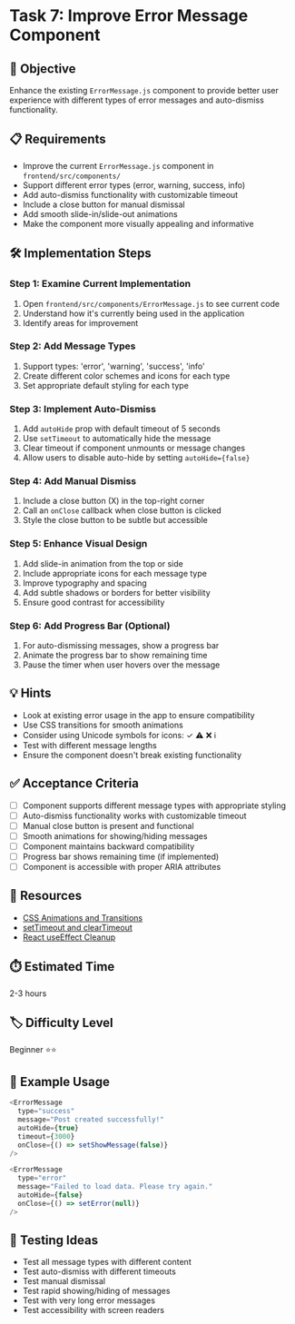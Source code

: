 # Task 7: Improve Error Message Component

## 🎯 Objective
Enhance the existing `ErrorMessage.js` component to provide better user experience with different types of error messages and auto-dismiss functionality.

## 📋 Requirements
- Improve the current `ErrorMessage.js` component in `frontend/src/components/`
- Support different error types (error, warning, success, info)
- Add auto-dismiss functionality with customizable timeout
- Include a close button for manual dismissal
- Add smooth slide-in/slide-out animations
- Make the component more visually appealing and informative

## 🛠️ Implementation Steps

### Step 1: Examine Current Implementation
1. Open `frontend/src/components/ErrorMessage.js` to see current code
2. Understand how it's currently being used in the application
3. Identify areas for improvement

### Step 2: Add Message Types
1. Support types: 'error', 'warning', 'success', 'info'
2. Create different color schemes and icons for each type
3. Set appropriate default styling for each type

### Step 3: Implement Auto-Dismiss
1. Add `autoHide` prop with default timeout of 5 seconds
2. Use `setTimeout` to automatically hide the message
3. Clear timeout if component unmounts or message changes
4. Allow users to disable auto-hide by setting `autoHide={false}`

### Step 4: Add Manual Dismiss
1. Include a close button (X) in the top-right corner
2. Call an `onClose` callback when close button is clicked
3. Style the close button to be subtle but accessible

### Step 5: Enhance Visual Design
1. Add slide-in animation from the top or side
2. Include appropriate icons for each message type
3. Improve typography and spacing
4. Add subtle shadows or borders for better visibility
5. Ensure good contrast for accessibility

### Step 6: Add Progress Bar (Optional)
1. For auto-dismissing messages, show a progress bar
2. Animate the progress bar to show remaining time
3. Pause the timer when user hovers over the message

## 💡 Hints
- Look at existing error usage in the app to ensure compatibility
- Use CSS transitions for smooth animations
- Consider using Unicode symbols for icons: ✓ ⚠️ ❌ ℹ️
- Test with different message lengths
- Ensure the component doesn't break existing functionality

## ✅ Acceptance Criteria
- [ ] Component supports different message types with appropriate styling
- [ ] Auto-dismiss functionality works with customizable timeout
- [ ] Manual close button is present and functional
- [ ] Smooth animations for showing/hiding messages
- [ ] Component maintains backward compatibility
- [ ] Progress bar shows remaining time (if implemented)
- [ ] Component is accessible with proper ARIA attributes

## 🔗 Resources
- [CSS Animations and Transitions](https://developer.mozilla.org/en-US/docs/Web/CSS/CSS_Animations)
- [setTimeout and clearTimeout](https://developer.mozilla.org/en-US/docs/Web/API/setTimeout)
- [React useEffect Cleanup](https://react.dev/reference/react/useEffect#specifying-reactive-dependencies)

## ⏱️ Estimated Time
2-3 hours

## 🏷️ Difficulty Level
Beginner ⭐⭐

## 🎨 Example Usage
```javascript
<ErrorMessage 
  type="success" 
  message="Post created successfully!" 
  autoHide={true}
  timeout={3000}
  onClose={() => setShowMessage(false)}
/>

<ErrorMessage 
  type="error" 
  message="Failed to load data. Please try again." 
  autoHide={false}
  onClose={() => setError(null)}
/>
```

## 🧪 Testing Ideas
- Test all message types with different content
- Test auto-dismiss with different timeouts
- Test manual dismissal
- Test rapid showing/hiding of messages
- Test with very long error messages
- Test accessibility with screen readers 